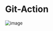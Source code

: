 # Git-Action

![image](https://user-images.githubusercontent.com/79193811/208234376-935ec4e3-92f8-433d-bf36-0b4adf28a641.png)

